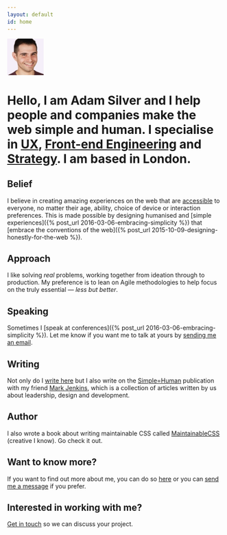 ```yaml
---
layout: default
id: home
---
```


<div class="face">
	<img src="/assets/img/adam2.jpg" alt="Adam Photo" width="85" height="85">
</div>

# Hello, I am Adam Silver and I help people and companies make the web simple and human. I specialise in [UX](/articles/hello-ux-designer/), [Front-end Engineering](/articles/the-role-of-the-front-end-developer/) and [Strategy](/articles/why-we-stopped-tasking/). I am based in London.

## Belief

I believe in creating amazing experiences on the web that are [accessible](/articles/the-role-of-the-front-end-developer/#accessibility) to everyone, no matter their age, ability, choice of device or interaction preferences. This is made possible by designing humanised and [simple experiences]({% post_url 2016-03-06-embracing-simplicity %}) that [embrace the conventions of the web]({% post_url 2015-10-09-designing-honestly-for-the-web %}).

## Approach

I like solving *real* problems, working together from ideation through to production. My preference is to lean on Agile methodologies to help focus on the truly essential &mdash; <em>less but better</em>.

## Speaking

Sometimes I [speak at conferences]({% post_url 2016-03-06-embracing-simplicity %}). Let me know if you want me to talk at yours by [sending me an email](mailto:adambsilver+speaking@gmail.com).

## Writing

Not only do I [write here](/articles/) but I also write on the [Simple=Human](http://medium.com/simple-human) publication with my friend [Mark Jenkins](http://theluckystrike.co.uk), which is a collection of articles written by us about leadership, design and development.

## Author

I also wrote a book about writing maintainable CSS called [MaintainableCSS](http://maintainablecss.com) (creative I know). Go check it out.

## Want to know more?

If you want to find out more about me, you can do so [here](/about/) or you can [send me a message](mailto:adambsilver+project@gmail.com) if you prefer.

## Interested in working with me?

[Get in touch](mailto:adambsilver+project@gmail.com) so we can discuss your project.
